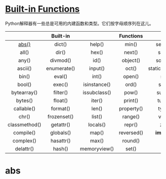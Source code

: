 # [Built-in Functions](https://docs.python.org/3.6/library/functions.html#built-in-functions)

Python解释器有一些总是可用的内建函数和类型。它们按字母顺序列在这儿。

|  |  Built-in|  | Functions |  |
| :---: | :---: | :---: | :---: | :---: |
| [abs()](#abs) | dict() | help() | min() | setattr() |
| all() | dir() | hex() | next() | slice() |
| any() | divmod() | id() | object() | sorted() |
| ascii() | enumerate() | input() | oct() | staticmethod() |
| bin() | eval() | int() | open() | str() |
| bool() | exec() | isinstance() | ord() | sum() |
| bytearray() | filter() | issubclass() | pow() | super() |
| bytes() | float() | iter() | print() | tuple() |
| callable() | format() | len() | property() | type() |
| chr() | frozenset() | list() | range() | vars() |
| classmethod() | getattr() | locals() | repr() | zip() |
| compile() | globals() | map() | reversed() | __import__() |
| complex() | hasattr() | max() | round() |   |
| delattr() | hash() | memoryview() | set() |   |

# abs
